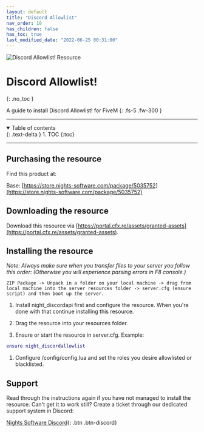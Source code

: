 ```yaml
---
layout: default
title: "Discord Allowlist"
nav_order: 10
has_children: false
has_toc: true
last_modified_date: "2022-06-25 00:31:00"
---
```


<img class="cover-img" src="/assets/img/discordAllowlist.png" alt="Discord Allowlist! Resource" draggable="false">

# Discord Allowlist!
{: .no_toc }

A guide to install Discord Allowlist! for FiveM
{: .fs-5 .fw-300 }

---

<details open markdown="block">
  <summary>
    Table of contents
  </summary>
  {: .text-delta }
1. TOC
{:toc}
</details>

---

## Purchasing the resource

Find this product at:

Base: [https://store.nights-software.com/package/5035752](https://store.nights-software.com/package/5035752)

## Downloading the resource

Download this resource via [https://portal.cfx.re/assets/granted-assets](https://portal.cfx.re/assets/granted-assets).

## Installing the resource

*Note: Always make sure when you transfer files to your server you follow this order: (Otherwise you will experience parsing errors in F8 console.)*

```
ZIP Package -> Unpack in a folder on your local machine -> drag from local machine into the server resources folder -> server.cfg (ensure script) and then boot up the server.
```

1. Install night_discordapi first and configure the resource. When you're done with that continue installing this resource.

1. Drag the resource into your resources folder.

1. Ensure or start the resource in server.cfg. 
Example:
```lua
ensure night_discordallowlist
```

1. Configure /config/config.lua and set the roles you desire allowlisted or blacklisted.

## Support

Read through the instructions again if you have not managed to install the resource. Can't get it to work still? 
Create a ticket through our dedicated support system in Discord: 

[Nights Software Discord](https://discord.nights-software.com){: .btn .btn-discord}
